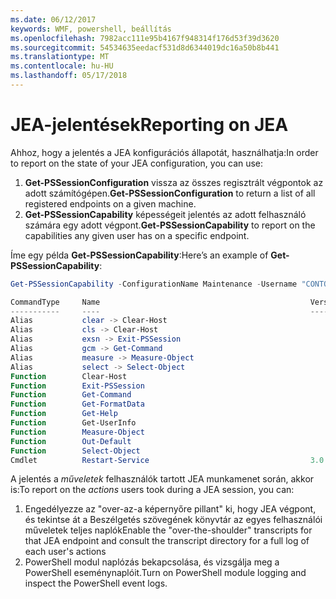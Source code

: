 ```yaml
---
ms.date: 06/12/2017
keywords: WMF, powershell, beállítás
ms.openlocfilehash: 7982acc111e95b4167f948314f176d53f39d3620
ms.sourcegitcommit: 54534635eedacf531d8d6344019dc16a50b8b441
ms.translationtype: MT
ms.contentlocale: hu-HU
ms.lasthandoff: 05/17/2018
---
```

# <a name="reporting-on-jea"></a><span data-ttu-id="6da6f-102">JEA-jelentések</span><span class="sxs-lookup"><span data-stu-id="6da6f-102">Reporting on JEA</span></span>
<span data-ttu-id="6da6f-103">Ahhoz, hogy a jelentés a JEA konfigurációs állapotát, használhatja:</span><span class="sxs-lookup"><span data-stu-id="6da6f-103">In order to report on the state of your JEA configuration, you can use:</span></span>
1.  <span data-ttu-id="6da6f-104">**Get-PSSessionConfiguration** vissza az összes regisztrált végpontok az adott számítógépen.</span><span class="sxs-lookup"><span data-stu-id="6da6f-104">**Get-PSSessionConfiguration** to return a list of all registered endpoints on a given machine.</span></span>
2.  <span data-ttu-id="6da6f-105">**Get-PSSessionCapability** képességeit jelentés az adott felhasználó számára egy adott végpont.</span><span class="sxs-lookup"><span data-stu-id="6da6f-105">**Get-PSSessionCapability** to report on the capabilities any given user has on a specific endpoint.</span></span>

<span data-ttu-id="6da6f-106">Íme egy példa **Get-PSSessionCapability**:</span><span class="sxs-lookup"><span data-stu-id="6da6f-106">Here’s an example of **Get-PSSessionCapability**:</span></span>
```powershell
Get-PSSessionCapability -ConfigurationName Maintenance -Username "CONTOSO\JohnDoe"

CommandType     Name                                               Version    Source
-----------     ----                                               -------    ------
Alias           clear -> Clear-Host
Alias           cls -> Clear-Host
Alias           exsn -> Exit-PSSession
Alias           gcm -> Get-Command
Alias           measure -> Measure-Object
Alias           select -> Select-Object
Function        Clear-Host
Function        Exit-PSSession
Function        Get-Command
Function        Get-FormatData
Function        Get-Help
Function        Get-UserInfo
Function        Measure-Object
Function        Out-Default
Function        Select-Object
Cmdlet          Restart-Service                                    3.0.0.0 Microsof...


```

<span data-ttu-id="6da6f-107">A jelentés a _műveletek_ felhasználók tartott JEA munkamenet során, akkor is:</span><span class="sxs-lookup"><span data-stu-id="6da6f-107">To report on the _actions_ users took during a JEA session, you can:</span></span>
1. <span data-ttu-id="6da6f-108">Engedélyezze az "over-az-a képernyőre pillant" ki, hogy JEA végpont, és tekintse át a Beszélgetés szövegének könyvtár az egyes felhasználói műveletek teljes naplók</span><span class="sxs-lookup"><span data-stu-id="6da6f-108">Enable the "over-the-shoulder" transcripts for that JEA endpoint and consult the transcript directory for a full log of each user's actions</span></span>
2. <span data-ttu-id="6da6f-109">PowerShell modul naplózás bekapcsolása, és vizsgálja meg a PowerShell eseménynaplóit.</span><span class="sxs-lookup"><span data-stu-id="6da6f-109">Turn on PowerShell module logging and inspect the PowerShell event logs.</span></span>
